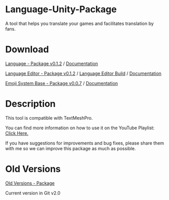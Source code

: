 # Language-Unity-Package
A tool that helps you translate your games and facilitates translation by fans.

# Download

[Language - Package v0.1.2](https://drive.google.com/file/d/1ue_XmncLP4HHmiDdKCL_2Fyt4ueR4sQd/view?usp=drive_link)
 / 
[Documentation](https://drive.google.com/file/d/1Z1igf67DxBTndUzoyg8WEsvBZD_qY7OA/view?usp=drive_link)

[Language Editor - Package v0.1.2](https://drive.google.com/file/d/1DbKUkq6D21bW3J5iAS73CeIxOrOZIOlR/view?usp=drive_link)
 / 
[Language Editor Build](https://agamen0m.itch.io/language-editor)
 / 
[Documentation](https://drive.google.com/file/d/1a9RfFo4ty6n0IniQIxkJODeNz8qKcTGc/view?usp=drive_link)

[Emoji System Base - Package v0.0.7](https://drive.google.com/file/d/1dsDenHjyS2duj-vB3dCxnS6pmZKBJWdQ/view?usp=drive_link)
 / 
[Documentation](https://drive.google.com/file/d/1oYllz8Mk2A0RaPL4JP0QmgeEpkcHwadY/view?usp=drive_link)

# Description

This tool is compatible with TextMeshPro. 

You can find more information on how to use it on the YouTube Playlist: [Click Here.](https://www.youtube.com/playlist?list=PL5hnfx09yM4JkAyxrZWaFjhO3NMWxP_1F)

If you have suggestions for improvements and bug fixes, please share them with me so we can improve this package as much as possible.

# Old Versions
[Old Versions - Package](https://drive.google.com/drive/folders/1UbaXN1CLPWE2EcxWLda-fKRn7uHVhgoz?usp=drive_link)

Current version in Git v2.0